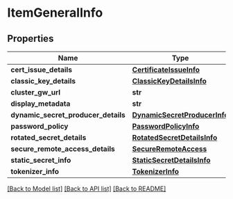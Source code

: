 # ItemGeneralInfo

## Properties
Name | Type | Description | Notes
------------ | ------------- | ------------- | -------------
**cert_issue_details** | [**CertificateIssueInfo**](CertificateIssueInfo.md) |  | [optional] 
**classic_key_details** | [**ClassicKeyDetailsInfo**](ClassicKeyDetailsInfo.md) |  | [optional] 
**cluster_gw_url** | **str** |  | [optional] 
**display_metadata** | **str** |  | [optional] 
**dynamic_secret_producer_details** | [**DynamicSecretProducerInfo**](DynamicSecretProducerInfo.md) |  | [optional] 
**password_policy** | [**PasswordPolicyInfo**](PasswordPolicyInfo.md) |  | [optional] 
**rotated_secret_details** | [**RotatedSecretDetailsInfo**](RotatedSecretDetailsInfo.md) |  | [optional] 
**secure_remote_access_details** | [**SecureRemoteAccess**](SecureRemoteAccess.md) |  | [optional] 
**static_secret_info** | [**StaticSecretDetailsInfo**](StaticSecretDetailsInfo.md) |  | [optional] 
**tokenizer_info** | [**TokenizerInfo**](TokenizerInfo.md) |  | [optional] 

[[Back to Model list]](../README.md#documentation-for-models) [[Back to API list]](../README.md#documentation-for-api-endpoints) [[Back to README]](../README.md)


